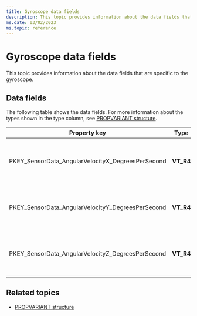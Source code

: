 ```yaml
---
title: Gyroscope data fields
description: This topic provides information about the data fields that are specific to the gyroscope.
ms.date: 03/02/2023
ms.topic: reference
---
```


# Gyroscope data fields

This topic provides information about the data fields that are specific to the gyroscope.

## Data fields

The following table shows the data fields. For more information about the types shown in the type column, see [PROPVARIANT structure](/windows/win32/api/propidlbase/ns-propidlbase-propvariant).

| Property key | Type | Required/Optional | Description |
|---|---|---|---|
| PKEY_SensorData_AngularVelocityX_DegreesPerSecond | **VT_R4** | Required | The gyrometric x-axis velocity in degrees per second. |
| PKEY_SensorData_AngularVelocityY_DegreesPerSecond | **VT_R4** | Required | The gyrometric y-axis velocity in degrees per second. |
| PKEY_SensorData_AngularVelocityZ_DegreesPerSecond | **VT_R4** | Required | The gyrometric z-axis velocity in degrees per second. |

## Related topics

- [PROPVARIANT structure](/windows/win32/api/propidlbase/ns-propidlbase-propvariant)
